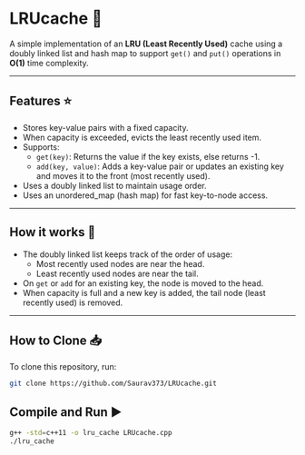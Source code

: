 # LRUcache 🚀

A simple implementation of an **LRU (Least Recently Used)** cache using a doubly linked list and hash map to support `get()` and `put()` operations in **O(1)** time complexity.

---

## Features ⭐

- Stores key-value pairs with a fixed capacity.
- When capacity is exceeded, evicts the least recently used item.
- Supports:
  - `get(key)`: Returns the value if the key exists, else returns -1.
  - `add(key, value)`: Adds a key-value pair or updates an existing key and moves it to the front (most recently used).
- Uses a doubly linked list to maintain usage order.
- Uses an unordered_map (hash map) for fast key-to-node access.

---

## How it works 🔧

- The doubly linked list keeps track of the order of usage:
  - Most recently used nodes are near the head.
  - Least recently used nodes are near the tail.
- On `get` or `add` for an existing key, the node is moved to the head.
- When capacity is full and a new key is added, the tail node (least recently used) is removed.

---

## How to Clone 📥

To clone this repository, run:

```bash
git clone https://github.com/Saurav373/LRUcache.git
```

## Compile and Run ▶️
```bash
g++ -std=c++11 -o lru_cache LRUcache.cpp
./lru_cache
```
